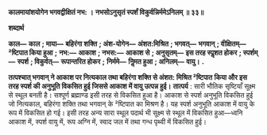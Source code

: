 **कालमायांशयोगेन भगवद्वीक्षितं नभ: ।** **नभसोऽनुसृतं स्पर्शं विकुर्वन्निर्ममेऽनिलम् ॥ ३३॥** 

**शब्दार्थ** 

**काल—** **काल** **; माया—** **बहिरंगा शक्ति** **; अंश-योगेन—** **अंशत:मिश्रित** **; भगवत्—** **भगवान्** **; वीक्षितम्—** **²ष्टिपात किया हुआ** **;** **नभ:—** **आकाश** **; नभस:—** **आकाश से** **; अनुसृतम्—** **इस तरह स्पॢशत होकर** **; स्पर्शम्—** **स्पर्श** **; विकुर्वत्—** **रूपान्तरित होकर** **;** **निर्ममे—** **निॢमत हुआ** **; अनिलम्—** **वायु।** **.** 

**तत्पश्चात् भगवान् ने आकाश पर नित्यकाल तथा बहिरंगा शक्ति से अंशत: मिश्रित ²ष्टिपात** **किया और इस तरह स्पर्श की अनुभूति विकसित हुई जिससे आकाश में वायु उत्पन्न हुई।** **तात्पर्य** : सारी भौतिक सृष्टियाँ सूक्ष्म से स्थूल बनती है। सश्पूर्ण ब्रह्माण्ड इसी तरह से विकसित हुआ है। आकाश से स्पर्श अनुभूति विकसित हुई जो नित्यकाल, बहिरंगा शक्ति तथा भगवान् के ²ष्टिपात का मिश्रण है। यह स्पर्श अनुभूति आकाश में वायु के रूप में विकसित हो गई। इसी तरह अन्य सारा स्थूल पदार्थ भी सूक्ष्म से स्थूल में विकसित हुआ—ध्वनि आकाश में, स्पर्श वायु में, रूप अग्नि में, स्वाद जल में तथा गन्ध पृथ्वी में विकसित हुई।  